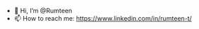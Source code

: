 - 👋 Hi, I’m @Rumteen
- 📫 How to reach me: https://www.linkedin.com/in/rumteen-t/

<!---
Rumteen/Rumteen is a ✨ special ✨ repository because its `README.md` (this file) appears on your GitHub profile.
You can click the Preview link to take a look at your changes.
--->
